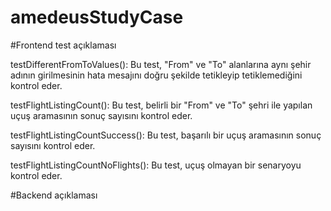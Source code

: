 # amedeusStudyCase
#Frontend test açıklaması

testDifferentFromToValues(): Bu test, "From" ve "To" alanlarına aynı şehir adının girilmesinin hata mesajını doğru şekilde tetikleyip tetiklemediğini kontrol eder.

testFlightListingCount(): Bu test, belirli bir "From" ve "To" şehri ile yapılan uçuş aramasının sonuç sayısını kontrol eder.

testFlightListingCountSuccess(): Bu test, başarılı bir uçuş aramasının sonuç sayısını kontrol eder.

testFlightListingCountNoFlights(): Bu test, uçuş olmayan bir senaryoyu kontrol eder.

#Backend açıklaması
